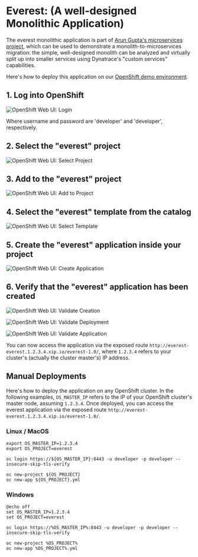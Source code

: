 # Everest: (A well-designed Monolithic Application)

The everest monolithic application is part of [Arun Gupta's microservices project](https://github.com/arun-gupta/microservices), which can be used to demonstrate a monolith-to-microservices migration: the simple, well-designed monolith can be analyzed and virtually split up into smaller services using Dynatrace's "custom services" capabilities.

Here's how to deploy this application on our [OpenShift demo environment](https://github.com/dynatrace-innovationlab/openshift-demo-environment).

## 1. Log into OpenShift

![OpenShift Web UI: Login](https://github.com/dynatrace-innovationlab/openshift-demo-environment/raw/images/openshift-web-ui-login.png)

Where username and password are 'developer' and 'developer', respectively.

## 2. Select the "everest" project

![OpenShift Web UI: Select Project](https://github.com/dynatrace-innovationlab/openshift-demo-environment/raw/images/openshift-web-ui-everest-1.png)

## 3. Add to the "everest" project

![OpenShift Web UI: Add to Project](https://github.com/dynatrace-innovationlab/openshift-demo-environment/raw/images/openshift-web-ui-everest-2.png)

## 4. Select the "everest" template from the catalog

![OpenShift Web UI: Select Template](https://github.com/dynatrace-innovationlab/openshift-demo-environment/raw/images/openshift-web-ui-everest-3.png)

## 5. Create the "everest" application inside your project

![OpenShift Web UI: Create Application](https://github.com/dynatrace-innovationlab/openshift-demo-environment/raw/images/openshift-web-ui-everest-4.png)

## 6. Verify that the "everest" application has been created

![OpenShift Web UI: Validate Creation](https://github.com/dynatrace-innovationlab/openshift-demo-environment/raw/images/openshift-web-ui-everest-5.png)

![OpenShift Web UI: Validate Deployment](https://github.com/dynatrace-innovationlab/openshift-demo-environment/raw/images/openshift-web-ui-everest-6.png)

![OpenShift Web UI: Validate Application](https://github.com/dynatrace-innovationlab/openshift-demo-environment/raw/images/openshift-web-ui-everest-7.png)

You can now access the application via the exposed route `http://everest-everest.1.2.3.4.xip.io/everest-1.0/`, where `1.2.3.4` refers to your cluster's (actually the cluster master's) IP address.

## Manual Deployments

Here's how to deploy the application on any OpenShift cluster. In the following examples, `OS_MASTER_IP` refers to the IP of your OpenShift cluster's master node, assuming `1.2.3.4`. Once deployed, you can access the everest application via the exposed route `http://everest-everest.1.2.3.4.xip.io/everest-1.0/`.

### Linux / MacOS

```
export OS_MASTER_IP=1.2.3.4
export OS_PROJECT=everest

oc login https://${OS_MASTER_IP}:8443 -u developer -p developer --insecure-skip-tls-verify

oc new-project ${OS_PROJECT}
oc new-app ${OS_PROJECT}.yml
```

### Windows

```
@echo off
set OS_MASTER_IP=1.2.3.4
set OS_PROJECT=everest

oc login https://%OS_MASTER_IP%:8443 -u developer -p developer --insecure-skip-tls-verify

oc new-project %OS_PROJECT%
oc new-app %OS_PROJECT%.yml
```
